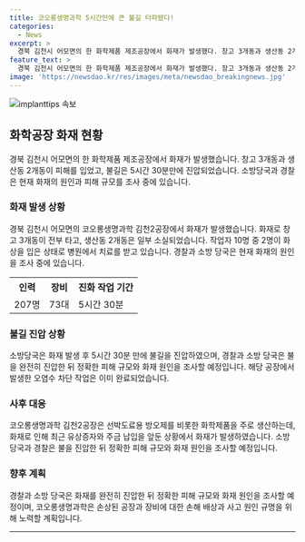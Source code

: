 ```yaml
---
title: 코오롱생명과학 5시간만에 큰 불길 타파됐다!
categories:
  - News
excerpt: >
  경북 김천시 어모면의 한 화학제품 제조공장에서 화재가 발생했다. 창고 3개동과 생산동 2개동 일부가 타며 작업자 10명 중 2명이 화상을 입었고, 소방당국은 5시간30분 만에 불길을 잡았다. 해당 공장은 선박 도료용 방오제를 비롯한 화학제품을 생산하는데, 화재 원인과 피해 규모를 조사 중이다. 소방당국은 인력 207명과 장비 73대를 동원해 진화작업을 벌였으며, 환경과는 오염수 차단작업을 진행했다.
feature_text: >
  경북 김천시 어모면의 한 화학제품 제조공장에서 화재가 발생했다. 창고 3개동과 생산동 2개동 일부가 타며 작업자 10명 중 2명이 화상을 입었고, 소방당국은 5시간30분 만에 불길을 잡았다. 해당 공장은 선박 도료용 방오제를 비롯한 화학제품을 생산하는데, 화재 원인과 피해 규모를 조사 중이다. 소방당국은 인력 207명과 장비 73대를 동원해 진화작업을 벌였으며, 환경과는 오염수 차단작업을 진행했다.
image: 'https://newsdao.kr/res/images/meta/newsdao_breakingnews.jpg'
---
```


<p><img src="https://newsdao.kr/res/images/meta/newsdao_breakingnews.jpg" alt="implanttips 속보" /></p>

<h2 data-ke-size="size26">화학공장 화재 현황</h2>

<p data-ke-size="size16">경북 김천시 어모면의 한 화학제품 제조공장에서 화재가 발생했습니다. 창고 3개동과 생산동 2개동이 피해를 입었고, 불길은 5시간 30분만에 진압되었습니다. 소방당국과 경찰은 현재 화재의 원인과 피해 규모를 조사 중에 있습니다. </p>

<h3>화재 발생 상황</h3>

<p data-ke-size="size16">경북 김천시 어모면의 코오롱생명과학 김천2공장에서 화재가 발생했습니다. 화재로 창고 3개동이 전부 타고, 생산동 2개동은 일부 소실되었습니다. 작업자 10명 중 2명이 화상을 입은 상태로 병원에서 치료를 받고 있습니다. 경찰과 소방 당국은 현재 화재의 원인을 조사 중에 있습니다.</p>

<table>
  <tr>
    <th>인력</th>
    <th>장비</th>
    <th>진화 작업 기간</th>
  </tr>
  <tr>
    <td>207명</td>
    <td>73대</td>
    <td>5시간 30분</td>
  </tr>
</table>

<h3>불길 진압 상황</h3>

<p data-ke-size="size16">소방당국은 화재 발생 후 5시간 30분 만에 불길을 진압하였으며, 경찰과 소방 당국은 불을 완전히 진압한 뒤 정확한 피해 규모와 화재 원인을 조사할 예정입니다. 해당 공장에서 발생한 오염수 차단 작업은 이미 완료되었습니다. </p>

<h3>사후 대응</h3>

<p data-ke-size="size16">코오롱생명과학 김천2공장은 선박도료용 방오제를 비롯한 화학제품을 주로 생산하는데, 화재로 인해 최근 유상증자와 주금 납입을 앞둔 상황에서 화재가 발생하였습니다. 소방당국과 경찰은 불을 진압한 뒤 정확한 피해 규모와 화재 원인을 조사할 예정입니다.</p>

<h3>향후 계획</h3>

<p data-ke-size="size16">경찰과 소방 당국은 화재를 완전히 진압한 뒤 정확한 피해 규모와 화재 원인을 조사할 예정이며, 코오롱생명과학은 손상된 공장과 장비에 대한 손해 배상과 사고 원인 규명을 위해 노력할 계획입니다.</p>

<hr>

